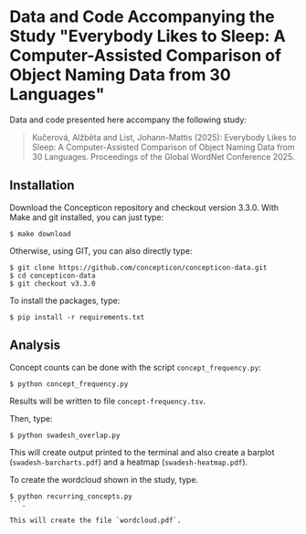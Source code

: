 # Data and Code Accompanying the Study "Everybody Likes to Sleep: A Computer-Assisted Comparison of Object Naming Data from 30 Languages"

Data and code presented here accompany the following study:

>  Kučerová, Alžběta and List, Johann-Mattis (2025): Everybody Likes to Sleep: A Computer-Assisted Comparison of Object Naming Data from 30 Languages. Proceedings of the Global WordNet Conference 2025. 

## Installation

Download the Concepticon repository and checkout version 3.3.0. With Make and git installed, you can just type:

```
$ make download
```

Otherwise, using GIT, you can also directly type:

```
$ git clone https://github.com/concepticon/concepticon-data.git
$ cd concepticon-data
$ git checkout v3.3.0
```

To install the packages, type:

```
$ pip install -r requirements.txt
```

## Analysis

Concept counts can be done with the script `concept_frequency.py`:

```
$ python concept_frequency.py
```

Results will be written to file `concept-frequency.tsv`.

Then, type:

```
$ python swadesh_overlap.py
```

This will create output printed to the terminal and also create a barplot (`swadesh-barcharts.pdf`) and a heatmap (`swadesh-heatmap.pdf`).

To create the wordcloud shown in the study, type.

```
$ python recurring_concepts.py
```.

This will create the file `wordcloud.pdf`.

